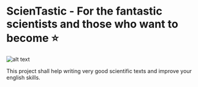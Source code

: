 # ScienTastic - For the fantastic scientists and those who want to become ⭐

![alt text](http://url/to/img.png)

This project shall help writing very good scientific texts and improve your english skills. 
